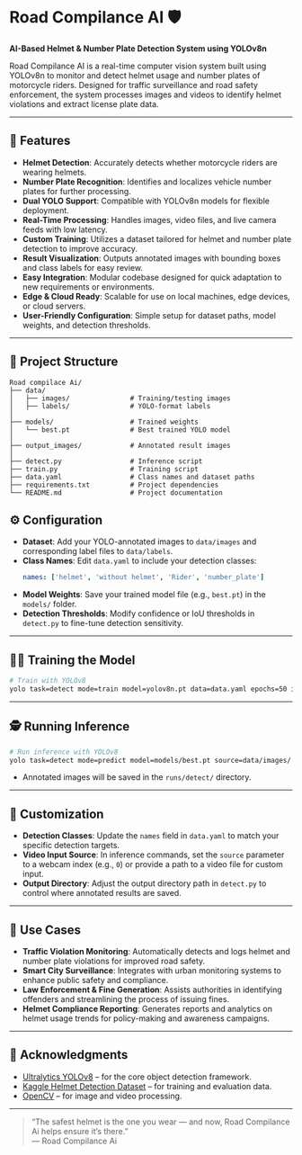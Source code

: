 
# Road Compilance AI 🛡️  
**AI-Based Helmet & Number Plate Detection System using YOLOv8n**

 Road Compilance AI is a real-time computer vision system built using YOLOv8n to monitor and detect helmet usage and number plates of motorcycle riders. Designed for traffic surveillance and road safety enforcement, the system processes images and videos to identify helmet violations and extract license plate data.

---

## 🚀 Features
- **Helmet Detection**: Accurately detects whether motorcycle riders are wearing helmets.
- **Number Plate Recognition**: Identifies and localizes vehicle number plates for further processing.
- **Dual YOLO Support**: Compatible with  YOLOv8n models for flexible deployment.
- **Real-Time Processing**: Handles images, video files, and live camera feeds with low latency.
- **Custom Training**: Utilizes a dataset tailored for helmet and number plate detection to improve accuracy.
- **Result Visualization**: Outputs annotated images with bounding boxes and class labels for easy review.
- **Easy Integration**: Modular codebase designed for quick adaptation to new requirements or environments.
- **Edge & Cloud Ready**: Scalable for use on local machines, edge devices, or cloud servers.
- **User-Friendly Configuration**: Simple setup for dataset paths, model weights, and detection thresholds.

---

## 🧠 Project Structure

```
Road compilace Ai/
├── data/
│   ├── images/               # Training/testing images
│   ├── labels/               # YOLO-format labels
│
├── models/                   # Trained weights
│   └── best.pt               # Best trained YOLO model
│
├── output_images/            # Annotated result images
│
├── detect.py                 # Inference script
├── train.py                  # Training script
├── data.yaml                 # Class names and dataset paths
├── requirements.txt          # Project dependencies
└── README.md                 # Project documentation
```


## ⚙️ Configuration

- **Dataset**: Add your YOLO-annotated images to `data/images` and corresponding label files to `data/labels`.
- **Class Names**: Edit `data.yaml` to include your detection classes:
  ```yaml
  names: ['helmet', 'without helmet', 'Rider', 'number_plate']
  ```
- **Model Weights**: Save your trained model file (e.g., `best.pt`) in the `models/` folder.
- **Detection Thresholds**: Modify confidence or IoU thresholds in `detect.py` to fine-tune detection sensitivity.

---

## 🏋️‍♀️ Training the Model

```bash
# Train with YOLOv8
yolo task=detect mode=train model=yolov8n.pt data=data.yaml epochs=50 imgsz=640
```

---

## 🕵️ Running Inference

```bash
# Run inference with YOLOv8
yolo task=detect mode=predict model=models/best.pt source=data/images/ conf=0.4
```

- Annotated images will be saved in the `runs/detect/` directory.

---

## 🔧 Customization

- **Detection Classes**: Update the `names` field in `data.yaml` to match your specific detection targets.
- **Video Input Source**: In inference commands, set the `source` parameter to a webcam index (e.g., `0`) or provide a path to a video file for custom input.
- **Output Directory**: Adjust the output directory path in `detect.py` to control where annotated results are saved.

---

## 📡 Use Cases

- **Traffic Violation Monitoring**: Automatically detects and logs helmet and number plate violations for improved road safety.
- **Smart City Surveillance**: Integrates with urban monitoring systems to enhance public safety and compliance.
- **Law Enforcement & Fine Generation**: Assists authorities in identifying offenders and streamlining the process of issuing fines.
- **Helmet Compliance Reporting**: Generates reports and analytics on helmet usage trends for policy-making and awareness campaigns.
---


## 🙏 Acknowledgments
- [Ultralytics YOLOv8](https://github.com/ultralytics/ultralytics) – for the core object detection framework.
- [Kaggle Helmet Detection Dataset](https://www.kaggle.com/datasets/andrewmvd/helmet-detection) – for training and evaluation data.
- [OpenCV](https://opencv.org/) – for image and video processing.
---

> “The safest helmet is the one you wear — and now, Road Compilance Ai helps ensure it’s there.”  
> — Road Compilance Ai

